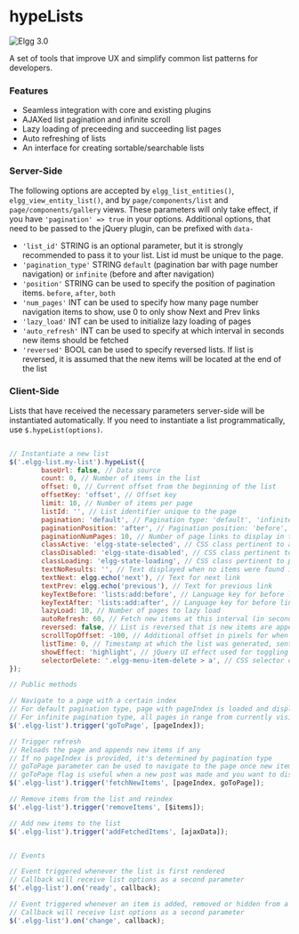hypeLists
=========
![Elgg 3.0](https://img.shields.io/badge/Elgg-3.0-orange.svg?style=flat-square)

A set of tools that improve UX and simplify common list patterns for developers.

### Features

- Seamless integration with core and existing plugins
- AJAXed list pagination and infinite scroll
- Lazy loading of preceeding and succeeding list pages
- Auto refreshing of lists
- An interface for creating sortable/searchable lists

### Server-Side

The following options are accepted by ```elgg_list_entities()```, ```elgg_view_entity_list()```,
and by ```page/components/list``` and ```page/components/gallery``` views. These parameters will only take effect,
if you have ```'pagination' => true``` in your options. Additional options, that need to be passed to the jQuery plugin, can be prefixed with ```data-```

* ```'list_id'```          STRING is an optional parameter, but it is strongly recommended to pass it to your list. List id must be unique to the page.
* ```'pagination_type'```  STRING ```default``` (pagination bar with page number navigation) or ```infinite``` (before and after navigation)
* ```'position'```         STRING can be used to specify the position of pagination items. ```before```, ```after```, ```both```
* ```'num_pages'```        INT can be used to specify how many page number navigation items to show, use 0 to only show Next and Prev links
* ```'lazy_load'```        INT can be used to initialize lazy loading of pages
* ```'auto_refresh'```     INT can be used to specify at which interval in seconds new items should be fetched
* ```'reversed'```         BOOL can be used to specify reversed lists. If list is reversed, it is assumed that the new items will be located at the end of the list


### Client-Side

Lists that have received the necessary parameters server-side will be instantiated automatically. If you need to instantiate a list programmatically, use ```$.hypeList(options)```.

```js

// Instantiate a new list
$('.elgg-list.my-list').hypeList({
		baseUrl: false, // Data source
		count: 0, // Number of items in the list
		offset: 0, // Current offset from the beginning of the list
		offsetKey: 'offset', // Offset key
		limit: 10, // Number of items per page
		listId: '', // List identifier unique to the page
		pagination: 'default', // Pagination type: 'default', 'infinite'
		paginationPosition: 'after', // Pagination position: 'before', 'after', 'both'
		paginationNumPages: 10, // Number of page links to display in the pager
		classActive: 'elgg-state-selected', // CSS class pertinent to active elements
		classDisabled: 'elgg-state-disabled', // CSS class pertinent to disabled elements
		classLoading: 'elgg-state-loading', // CSS class pertinent to pending elements
		textNoResults: '', // Text displayed when no items were found in the list
		textNext: elgg.echo('next'), // Text for next link
		textPrev: elgg.echo('previous'), // Text for previous link
		keyTextBefore: 'lists:add:before', // Language key for before link (will receive limit as parameter)
		keyTextAfter: 'lists:add:after', // Language key for before link (will receive limit as parameter)
		lazyLoad: 10, // Number of pages to lazy load
		autoRefresh: 60, // Fetch new items at this interval (in seconds)
		reversed: false, // List is reversed that is new items are appended to the end of the list
		scrollTopOffset: -100, // Additional offset in pixels for when the page is scrolled to the top of the list
		listTime: 0, // Timestamp at which the list was generated, sent with AJAX requests
		showEffect: 'highlight', // jQuery UI effect used for toggling item visibility
		selectorDelete: '.elgg-menu-item-delete > a', // CSS selector of an anchor that will trigger a delete action
});

// Public methods

// Navigate to a page with a certain index
// For default pagination type, page with pageIndex is loaded and displayed
// For infinite pagination type, all pages in range from currently visible pages to the page with pageIndex are loaded and displayed
$('.elgg-list').trigger('goToPage', [pageIndex]);

// Trigger refresh
// Reloads the page and appends new items if any
// If no pageIndex is provided, it's determined by pagination type
// goToPage parameter can be used to navigate to the page once new items have been fetched
// goToPage flag is useful when a new post was made and you want to display the post to the user
$('.elgg-list').trigger('fetchNewItems', [pageIndex, goToPage]);

// Remove items from the list and reindex
$('.elgg-list').trigger('removeItems', [$items]);

// Add new items to the list
$('.elgg-list').trigger('addFetchedItems', [ajaxData]);


// Events

// Event triggered whenever the list is first rendered
// Callback will receive list options as a second parameter
$('.elgg-list').on('ready', callback);

// Event triggered whenever an item is added, removed or hidden from a list
// Callback will receive list options as a second parameter
$('.elgg-list').on('change', callback);

```



